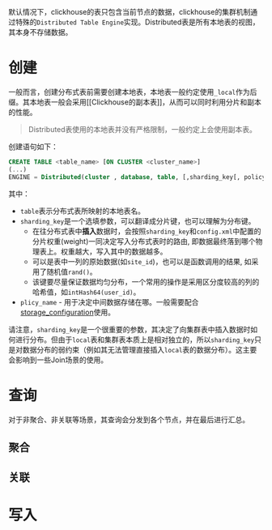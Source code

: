 默认情况下，clickhouse的表只包含当前节点的数据，clickhouse的集群机制通过特殊的`Distributed Table Engine`实现。Distributed表是所有本地表的视图，其本身不存储数据。
# 创建

一般而言，创建分布式表前需要创建本地表，本地表一般约定使用`_local`作为后缀。其本地表一般会采用[[Clickhouse的副本表]]，从而可以同时利用分片和副本的性能。

> Distributed表使用的本地表并没有严格限制，一般约定上会使用副本表。

创建语句如下：
```sql
CREATE TABLE <table_name> [ON CLUSTER <cluster_name>] 
(...)
ENGINE = Distributed(cluster , database, table, [,sharding_key[, policy_name]])
```
其中：
- `table`表示分布式表所映射的本地表名。
- `sharding_key`是一个选填参数，可以翻译成分片键，也可以理解为分布键。
    - 在往分布式表中**插入**数据时，会按照`sharding_key`和`config.xml`中配置的分片权重(weight)一同决定写入分布式表时的路由, 即数据最终落到哪个物理表上。权重越大，写入其中的数据越多。
    - 可以是表中一列的原始数据(如`site_id`)，也可以是函数调用的结果, 如采用了随机值`rand()`。
    - 该键要尽量保证数据均匀分布，一个常用的操作是采用区分度较高的列的哈希值，如`intHash64(user_id)`。
- `plicy_name` - 用于决定中间数据存储在哪。一般需要配合[storage_configuration](https://clickhouse.com/docs/en/engines/table-engines/mergetree-family/mergetree/#table_engine-mergetree-multiple-volumes_configure)使用。

请注意，`sharding_key`是一个很重要的参数，其决定了向集群表中插入数据时如何进行分布。但由于`local`表和集群表本质上是相对独立的，所以`sharding_key`只是对数据分布的弱约束（例如其无法管理直接插入`local`表的数据分布）。这主要会影响到一些Join场景的使用。

# 查询

对于非聚合、非关联等场景，其查询会分发到各个节点，并在最后进行汇总。

## 聚合

## 关联




# 写入
